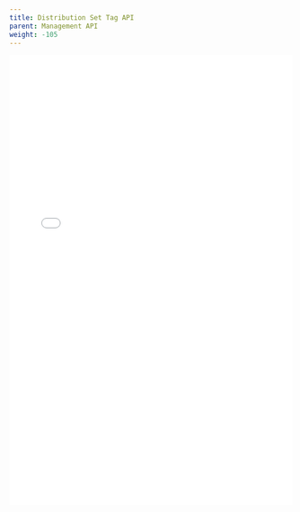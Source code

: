 ```yaml
--- 
title: Distribution Set Tag API
parent: Management API
weight: -105
---
```


<iframe width="100%" height="800px" frameborder="0" src="../../../rest-api/distributionsettag-api-guide/"></iframe>
